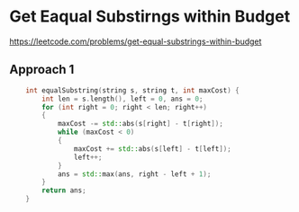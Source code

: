 # Get Eaqual Substirngs within Budget

https://leetcode.com/problems/get-equal-substrings-within-budget

## Approach 1

``` C++
    int equalSubstring(string s, string t, int maxCost) {
        int len = s.length(), left = 0, ans = 0;
        for (int right = 0; right < len; right++)
        {
            maxCost -= std::abs(s[right] - t[right]);
            while (maxCost < 0)
            {
                maxCost += std::abs(s[left] - t[left]);
                left++;
            }
            ans = std::max(ans, right - left + 1);
        }
        return ans;
    }
```